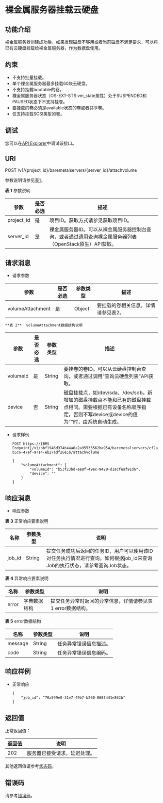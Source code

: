 # 裸金属服务器挂载云硬盘<a name="bms_api_0626"></a>

## 功能介绍<a name="section324443512515"></a>

裸金属服务器创建成功后，如果发现磁盘不够用或者当前磁盘不满足要求，可以将已有云硬盘挂载给裸金属服务器，作为数据盘使用。

## 约束<a name="section9247103511511"></a>

-   不支持批量挂载。
-   单个裸金属服务器最多挂载60块云硬盘。
-   不支持挂载bootable的卷。
-   裸金属服务器状态（OS-EXT-STS:vm\_state属性）处于SUSPENDED和PAUSED状态下不支持挂卷。
-   要挂载的卷必须是available状态的卷或者共享卷。
-   仅支持挂载SCSI类型的卷。

## 调试<a name="section28095313113"></a>

您可以在[API Explorer](https://apiexplorer.developer.huaweicloud.com/apiexplorer/doc?product=BMS&api=AttachBaremetalServerVolume)中调试该接口。

## URI<a name="section10254193517515"></a>

POST /v1/\{project\_id\}/baremetalservers/\{server\_id\}/attachvolume

参数说明请参见[表1](#table228013461112)。

**表 1**  参数说明

|参数|是否必选|描述|
|--|--|--|
|project_id|是|项目ID。获取方式请参见获取项目ID。|
|server_id|是|裸金属服务器ID。可以从裸金属服务器控制台查询，或者通过调用查询裸金属服务器列表（OpenStack原生）API获取。|


## 请求消息<a name="section3275635357"></a>

-   请求参数

|参数|是否必选|参数类型|描述|
|--|--|--|--|
|volumeAttachment|是|Object|要挂载的卷相关信息，详情请参见表2。|


    **表 2**  volumeAttachment数据结构说明

|参数|是否必选|参数类型|描述|
|--|--|--|--|
|volumeId|是|String|要挂卷的卷ID。可以从云硬盘控制台查询，或者通过调用“查询云硬盘列表”API获取。|
|device|否|String|磁盘挂载点，如/dev/sda、/dev/sdb。新增加的磁盘挂载点不能和已有的磁盘挂载点相同。需要根据已有设备名称顺序指定，否则不写device或device的值为""时，由系统自动生成。|


-   请求样例

    ```
    POST https://{BMS Endpoint}/v1/bbf1946d374b44a0a2a95533562ba954/baremetalservers/cf2a8b97-b5c6-47ef-9714-eb27adf26e5b/attachvolume
    ```

    ```
    {
        "volumeAttachment": {
            "volumeId": "b53f23bd-ee8f-49ec-9420-d1acfeaf91d6",
            "device": ""
        }
    }
    ```


## 响应消息<a name="section5295103511510"></a>

-   响应参数

**表 3**  正常响应要素说明

|名称|参数类型|说明|
|--|--|--|
|job_id|String|提交任务成功后返回的任务ID，用户可以使用该ID对任务执行情况进行查询。如何根据job_id来查询Job的执行状态，请参考查询Job状态。|


**表 4**  异常响应要素说明

|名称|参数类型|说明|
|--|--|--|
|error|字典数据结构|提交任务异常时返回的异常信息，详情请参见表1 error数据结构。|


**表 5**  error数据结构

|名称|参数类型|说明|
|--|--|--|
|message|String|任务异常错误信息描述。|
|code|String|任务异常错误信息编码。|


## 响应样例<a name="section19874359153411"></a>

-   正常响应

    ```
    { 
        "job_id": "70a599e0-31e7-49b7-b260-868f441e862b" 
    } 
    ```


## 返回值<a name="section7610951"></a>

正常返回值：

|返回值|说明|
|--|--|
|202|服务器已接受请求，延迟处理。|


其他返回值请参考[状态码](状态码.md)。

## 错误码<a name="section14752650154917"></a>

请参考[错误码](错误码.md)。

